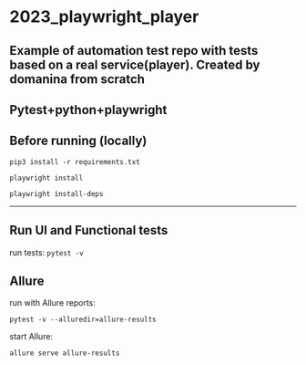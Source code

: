 # 2023_playwright_player
Example of automation test repo with tests based on a real service(player). Created by domanina from scratch
---
Pytest+python+playwright
---
Before running (locally)
---
`pip3 install -r requirements.txt`

`playwright install`

`playwright install-deps`

---
Run UI and Functional tests
---
run tests:
`pytest -v`

Allure
---

run with Allure reports:

`pytest -v --alluredir=allure-results`

start Allure:

`allure serve allure-results`
